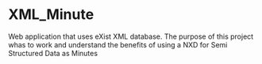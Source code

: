 XML_Minute
==========

Web application that uses eXist XML database. The purpose of this project whas to work and understand the benefits of using a NXD for Semi Structured Data as Minutes
